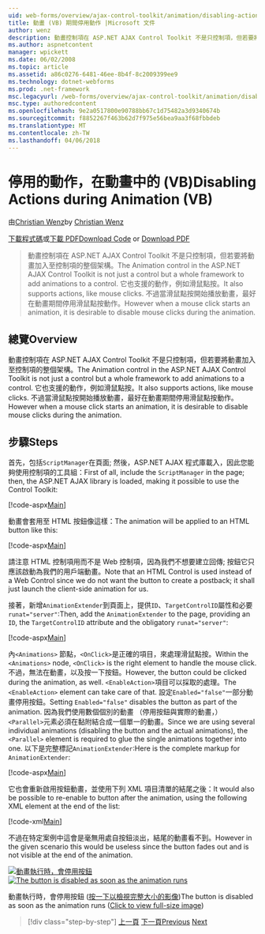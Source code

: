 ```yaml
---
uid: web-forms/overview/ajax-control-toolkit/animation/disabling-actions-during-animation-vb
title: 動畫 (VB) 期間停用動作 |Microsoft 文件
author: wenz
description: 動畫控制項在 ASP.NET AJAX Control Toolkit 不是只控制項，但若要將動畫加入至控制項的整個架構。 它也支援動作...
ms.author: aspnetcontent
manager: wpickett
ms.date: 06/02/2008
ms.topic: article
ms.assetid: a86c0276-6481-46ee-8b4f-8c2009399ee9
ms.technology: dotnet-webforms
ms.prod: .net-framework
msc.legacyurl: /web-forms/overview/ajax-control-toolkit/animation/disabling-actions-during-animation-vb
msc.type: authoredcontent
ms.openlocfilehash: 9e2a0517800e90788bb67c1d75482a3d9340674b
ms.sourcegitcommit: f8852267f463b62d7f975e56bea9aa3f68fbbdeb
ms.translationtype: MT
ms.contentlocale: zh-TW
ms.lasthandoff: 04/06/2018
---
```

<a name="disabling-actions-during-animation-vb"></a><span data-ttu-id="695ee-104">停用的動作，在動畫中的 (VB)</span><span class="sxs-lookup"><span data-stu-id="695ee-104">Disabling Actions during Animation (VB)</span></span>
====================
<span data-ttu-id="695ee-105">由[Christian Wenz](https://github.com/wenz)</span><span class="sxs-lookup"><span data-stu-id="695ee-105">by [Christian Wenz](https://github.com/wenz)</span></span>

<span data-ttu-id="695ee-106">[下載程式碼](http://download.microsoft.com/download/f/9/a/f9a26acd-8df4-4484-8a18-199e4598f411/Animation7.vb.zip)或[下載 PDF](http://download.microsoft.com/download/6/7/1/6718d452-ff89-4d3f-a90e-c74ec2d636a3/animation7VB.pdf)</span><span class="sxs-lookup"><span data-stu-id="695ee-106">[Download Code](http://download.microsoft.com/download/f/9/a/f9a26acd-8df4-4484-8a18-199e4598f411/Animation7.vb.zip) or [Download PDF](http://download.microsoft.com/download/6/7/1/6718d452-ff89-4d3f-a90e-c74ec2d636a3/animation7VB.pdf)</span></span>

> <span data-ttu-id="695ee-107">動畫控制項在 ASP.NET AJAX Control Toolkit 不是只控制項，但若要將動畫加入至控制項的整個架構。</span><span class="sxs-lookup"><span data-stu-id="695ee-107">The Animation control in the ASP.NET AJAX Control Toolkit is not just a control but a whole framework to add animations to a control.</span></span> <span data-ttu-id="695ee-108">它也支援的動作，例如滑鼠點按。</span><span class="sxs-lookup"><span data-stu-id="695ee-108">It also supports actions, like mouse clicks.</span></span> <span data-ttu-id="695ee-109">不過當滑鼠點按開始播放動畫，最好在動畫期間停用滑鼠點按動作。</span><span class="sxs-lookup"><span data-stu-id="695ee-109">However when a mouse click starts an animation, it is desirable to disable mouse clicks during the animation.</span></span>


## <a name="overview"></a><span data-ttu-id="695ee-110">總覽</span><span class="sxs-lookup"><span data-stu-id="695ee-110">Overview</span></span>

<span data-ttu-id="695ee-111">動畫控制項在 ASP.NET AJAX Control Toolkit 不是只控制項，但若要將動畫加入至控制項的整個架構。</span><span class="sxs-lookup"><span data-stu-id="695ee-111">The Animation control in the ASP.NET AJAX Control Toolkit is not just a control but a whole framework to add animations to a control.</span></span> <span data-ttu-id="695ee-112">它也支援的動作，例如滑鼠點按。</span><span class="sxs-lookup"><span data-stu-id="695ee-112">It also supports actions, like mouse clicks.</span></span> <span data-ttu-id="695ee-113">不過當滑鼠點按開始播放動畫，最好在動畫期間停用滑鼠點按動作。</span><span class="sxs-lookup"><span data-stu-id="695ee-113">However when a mouse click starts an animation, it is desirable to disable mouse clicks during the animation.</span></span>

## <a name="steps"></a><span data-ttu-id="695ee-114">步驟</span><span class="sxs-lookup"><span data-stu-id="695ee-114">Steps</span></span>

<span data-ttu-id="695ee-115">首先，包括`ScriptManager`在頁面; 然後，ASP.NET AJAX 程式庫載入，因此您能夠使用控制項的工具組：</span><span class="sxs-lookup"><span data-stu-id="695ee-115">First of all, include the `ScriptManager` in the page; then, the ASP.NET AJAX library is loaded, making it possible to use the Control Toolkit:</span></span>

[!code-aspx[Main](disabling-actions-during-animation-vb/samples/sample1.aspx)]

<span data-ttu-id="695ee-116">動畫會套用至 HTML 按鈕像這樣：</span><span class="sxs-lookup"><span data-stu-id="695ee-116">The animation will be applied to an HTML button like this:</span></span>

[!code-aspx[Main](disabling-actions-during-animation-vb/samples/sample2.aspx)]

<span data-ttu-id="695ee-117">請注意 HTML 控制項用而不是 Web 控制項，因為我們不想要建立回傳; 按鈕它只應該啟動為我們的用戶端動畫。</span><span class="sxs-lookup"><span data-stu-id="695ee-117">Note that an HTML Control is used instead of a Web Control since we do not want the button to create a postback; it shall just launch the client-side animation for us.</span></span>

<span data-ttu-id="695ee-118">接著，新增`AnimationExtender`到頁面上，提供`ID`、`TargetControlID`屬性和必要`runat="server"`:</span><span class="sxs-lookup"><span data-stu-id="695ee-118">Then, add the `AnimationExtender` to the page, providing an `ID`, the `TargetControlID` attribute and the obligatory `runat="server"`:</span></span>

[!code-aspx[Main](disabling-actions-during-animation-vb/samples/sample3.aspx)]

<span data-ttu-id="695ee-119">內`<Animations>` 節點，`<OnClick>`是正確的項目，來處理滑鼠點按。</span><span class="sxs-lookup"><span data-stu-id="695ee-119">Within the `<Animations>` node, `<OnClick>` is the right element to handle the mouse click.</span></span> <span data-ttu-id="695ee-120">不過，無法在動畫，以及按一下按鈕。</span><span class="sxs-lookup"><span data-stu-id="695ee-120">However, the button could be clicked during the animation, as well.</span></span> <span data-ttu-id="695ee-121">`<EnableAction>`項目可以採取的處理。</span><span class="sxs-lookup"><span data-stu-id="695ee-121">The `<EnableAction>` element can take care of that.</span></span> <span data-ttu-id="695ee-122">設定`Enabled="false"`一部分動畫停用按鈕。</span><span class="sxs-lookup"><span data-stu-id="695ee-122">Setting `Enabled="false"` disables the button as part of the animation.</span></span> <span data-ttu-id="695ee-123">因為我們使用數個個別的動畫 （停用按鈕與實際的動畫，）`<Parallel>`元素必須在黏附結合成一個單一的動畫。</span><span class="sxs-lookup"><span data-stu-id="695ee-123">Since we are using several individual animations (disabling the button and the actual animations), the `<Parallel>` element is required to glue the single animations together into one.</span></span> <span data-ttu-id="695ee-124">以下是完整標記`AnimationExtender`:</span><span class="sxs-lookup"><span data-stu-id="695ee-124">Here is the complete markup for `AnimationExtender`:</span></span>

[!code-aspx[Main](disabling-actions-during-animation-vb/samples/sample4.aspx)]

<span data-ttu-id="695ee-125">它也會重新啟用按鈕動畫，並使用下列 XML 項目清單的結尾之後：</span><span class="sxs-lookup"><span data-stu-id="695ee-125">It would also be possible to re-enable to button after the animation, using the following XML element at the end of the list:</span></span>

[!code-xml[Main](disabling-actions-during-animation-vb/samples/sample5.xml)]

<span data-ttu-id="695ee-126">不過在特定案例中這會是毫無用處自按鈕淡出，結尾的動畫看不到。</span><span class="sxs-lookup"><span data-stu-id="695ee-126">However in the given scenario this would be useless since the button fades out and is not visible at the end of the animation.</span></span>


<span data-ttu-id="695ee-127">[![動畫執行時，會停用按鈕](disabling-actions-during-animation-vb/_static/image2.png)](disabling-actions-during-animation-vb/_static/image1.png)</span><span class="sxs-lookup"><span data-stu-id="695ee-127">[![The button is disabled as soon as the animation runs](disabling-actions-during-animation-vb/_static/image2.png)](disabling-actions-during-animation-vb/_static/image1.png)</span></span>

<span data-ttu-id="695ee-128">動畫執行時，會停用按鈕 ([按一下以檢視完整大小的影像](disabling-actions-during-animation-vb/_static/image3.png))</span><span class="sxs-lookup"><span data-stu-id="695ee-128">The button is disabled as soon as the animation runs ([Click to view full-size image](disabling-actions-during-animation-vb/_static/image3.png))</span></span>

> [!div class="step-by-step"]
> <span data-ttu-id="695ee-129">[上一頁](animating-in-response-to-user-interaction-vb.md)
> [下一頁](triggering-an-animation-in-another-control-vb.md)</span><span class="sxs-lookup"><span data-stu-id="695ee-129">[Previous](animating-in-response-to-user-interaction-vb.md)
[Next](triggering-an-animation-in-another-control-vb.md)</span></span>
